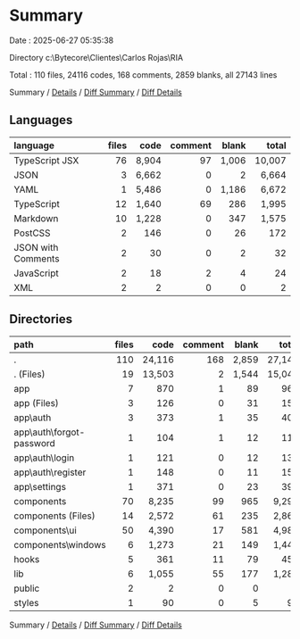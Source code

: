 # Summary

Date : 2025-06-27 05:35:38

Directory c:\\Bytecore\\Clientes\\Carlos Rojas\\RIA

Total : 110 files,  24116 codes, 168 comments, 2859 blanks, all 27143 lines

Summary / [Details](details.md) / [Diff Summary](diff.md) / [Diff Details](diff-details.md)

## Languages
| language | files | code | comment | blank | total |
| :--- | ---: | ---: | ---: | ---: | ---: |
| TypeScript JSX | 76 | 8,904 | 97 | 1,006 | 10,007 |
| JSON | 3 | 6,662 | 0 | 2 | 6,664 |
| YAML | 1 | 5,486 | 0 | 1,186 | 6,672 |
| TypeScript | 12 | 1,640 | 69 | 286 | 1,995 |
| Markdown | 10 | 1,228 | 0 | 347 | 1,575 |
| PostCSS | 2 | 146 | 0 | 26 | 172 |
| JSON with Comments | 2 | 30 | 0 | 2 | 32 |
| JavaScript | 2 | 18 | 2 | 4 | 24 |
| XML | 2 | 2 | 0 | 0 | 2 |

## Directories
| path | files | code | comment | blank | total |
| :--- | ---: | ---: | ---: | ---: | ---: |
| . | 110 | 24,116 | 168 | 2,859 | 27,143 |
| . (Files) | 19 | 13,503 | 2 | 1,544 | 15,049 |
| app | 7 | 870 | 1 | 89 | 960 |
| app (Files) | 3 | 126 | 0 | 31 | 157 |
| app\\auth | 3 | 373 | 1 | 35 | 409 |
| app\\auth\\forgot-password | 1 | 104 | 1 | 12 | 117 |
| app\\auth\\login | 1 | 121 | 0 | 12 | 133 |
| app\\auth\\register | 1 | 148 | 0 | 11 | 159 |
| app\\settings | 1 | 371 | 0 | 23 | 394 |
| components | 70 | 8,235 | 99 | 965 | 9,299 |
| components (Files) | 14 | 2,572 | 61 | 235 | 2,868 |
| components\\ui | 50 | 4,390 | 17 | 581 | 4,988 |
| components\\windows | 6 | 1,273 | 21 | 149 | 1,443 |
| hooks | 5 | 361 | 11 | 79 | 451 |
| lib | 6 | 1,055 | 55 | 177 | 1,287 |
| public | 2 | 2 | 0 | 0 | 2 |
| styles | 1 | 90 | 0 | 5 | 95 |

Summary / [Details](details.md) / [Diff Summary](diff.md) / [Diff Details](diff-details.md)